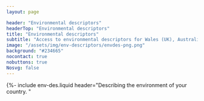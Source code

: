 ```yaml
---
layout: page

header: "Environmental descriptors"
headerTop: "Environmental descriptors"
title: "Environmental descriptors"
subtitle: "Access to environmental descriptors for Wales (UK), Australia and Papua New Guinea"
image: "/assets/img/env-descriptors/envdes-png.png"
background: "#234665"
nocontact: true
nobuttons: true
Nosvg: false
---
```


{%-
include env-des.liquid
header="Describing the environment of your country. "
